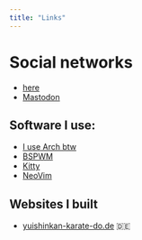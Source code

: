 ```yaml
---
title: "Links"
---
```


# Social networks
- [here](https://github.com/PythonPizzaDE)
- <a rel="me" href="https://social.linux.pizza/@paulfrische">Mastodon</a>

## Software I use:
- [I use Arch btw](https://archlinux.org/)
- [BSPWM](https://github.com/baskerville/bspwm)
- [Kitty](https://sw.kovidgoyal.net/kitty/)
- [NeoVim](https://neovim.io/)

## Websites I built
- [yuishinkan-karate-do.de](https://yuishinkan-karate-do.de/) 🇩🇪
